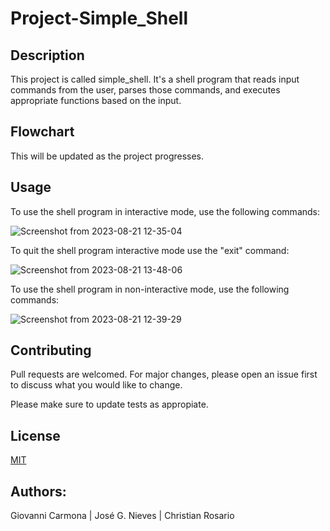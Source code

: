 # Project-Simple_Shell

## Description

This project is called simple_shell. It's a shell program that reads input commands from the user, parses those commands, and executes appropriate functions based on the input.

## Flowchart

This will be updated as the project progresses.

## Usage

To use the shell program in interactive mode, use the following commands:

![Screenshot from 2023-08-21 12-35-04](https://github.com/Gionas361/holbertonschool-simple_shell/assets/127802407/2f5d6c40-cc99-4ff2-bb6c-fab3220385b0)

To quit the shell program interactive mode use the "exit" command:

![Screenshot from 2023-08-21 13-48-06](https://github.com/Gionas361/holbertonschool-simple_shell/assets/127802407/bdf2366e-3dda-46c7-a41c-4e0cdc716913)


To use the shell program in non-interactive mode, use the following commands:

![Screenshot from 2023-08-21 12-39-29](https://github.com/Gionas361/holbertonschool-simple_shell/assets/127802407/6bc795d0-a6f8-4e37-8e35-9888e223b2ef)



## Contributing

Pull requests are welcomed. For major changes, please open an issue first to discuss what you would like to change.

Please make sure to update tests as appropiate. 

## License

[MIT](https://choosealicense.com/licenses/mit/)

## Authors:

Giovanni Carmona | 
José G. Nieves | 
Christian Rosario
